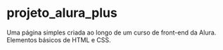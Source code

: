 # projeto_alura_plus
Uma página simples criada ao longo de um curso de front-end da Alura. Elementos básicos de HTML e CSS.
